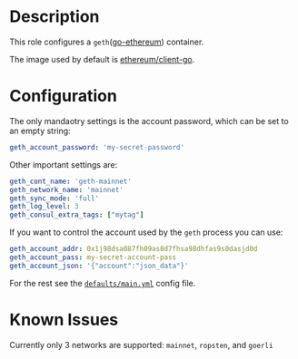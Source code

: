 # Description

This role configures a `geth`([go-ethereum](https://github.com/ethereum/go-ethereum)) container.

The image used by default is [ethereum/client-go](https://hub.docker.com/r/ethereum/client-go/).

# Configuration

The only mandaotry settings is the account password, which can be set to an empty string:

```yaml
geth_account_password: 'my-secret-password'
```

Other important settings are:

```yaml
geth_cont_name: 'geth-mainnet'
geth_network_name: 'mainnet'
geth_sync_mode: 'full'
geth_log_level: 3
geth_consul_extra_tags: ["mytag"]
```

If you want to control the account used by the `geth` process you can use:
```yaml
geth_account_addr: 0x1j98dsa087fh09as8d7fhsa98dhfas9s0dasjd0d
geth_account_pass: my-secret-account-pass
geth_account_json: '{"account":"json_data"}'
```

For the rest see the [`defaults/main.yml`](/defaults/main.yml) config file.

# Known Issues

Currently only 3 networks are supported: `mainnet`, `ropsten`, and `goerli`
